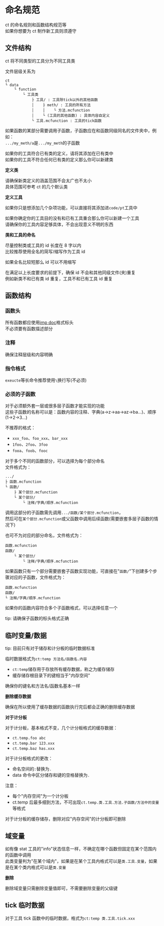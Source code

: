 # 命名规范

ct 的命名规则和函数结构规范等<br>
如果你想要为 ct 制作新工具则须遵守

## 文件结构

ct 将不同类型的工具分为不同工具类

文件层级关系为

```
ct
└ data
    └ function
        └ 工具类
            ├ 工具/ : 工具除tick以外的其他函数
            │    ├ meth/ : 工具的所有方法
            │    │    └ 方法.mcfunction
            │    └ (工具的其他函数) : 具体内容自定义
            └ 工具.mcfunction : 工具的tick函数
```

如果函数的某部分需要调用子函数，子函数应在和函数同级同名的文件夹中，例如：<br>
`.../my_meth/a`是`.../my_meth`的子函数

如果你的工具符合已有类的定义，请将其添加在已有类中<br>
如果你的工具不符合任何已有类的定义那么你可以新建类

**定义类**

请确保新类定义的涵盖范围不会太广也不太小<br>
具体范围可参考 ct 的几个默认类

**定义工具**

如果你只是想添加几个杂项功能，可以直接将其添加进`code/pt`工具中

如果你确定你的工具目的没有和已有工具重合那么你可以新建一个工具<br>
请确保你的工具内容足够具体，不会出现意义不明的东西

**类和工具的命名**

尽量控制类或工具的 id 长度在 8 字以内<br>
比较推荐使用全名的简写/缩写作为工具 id

如果全名比较短那么 id 可以不用缩写

在满足以上长度要求的前提下，确保 id 不会和其他同级文件(夹)重复<br>
例如新类不和已有类 id 重复，工具不和已有工具 id 重复

## 函数结构

### 函数头

所有函数都应使用[imp doc](https://github.com/Arcensoth/imp-spec/blob/master/docs/imp_doc.md)格式标头<br>
不必须要有函数描述部分

### 注释

确保注释层级和内容明确

### 指令格式

`exeucte`等长命令推荐使用`\`换行写(不必须)

### 必须的子函数

对于必须额外套一层或很多层子函数才能实现的功能<br>
这些子函数的名称可以是：函数内容的注释、字典(a->z->aa->az->ba...)、顺序(1->2->3...)

不推荐的格式：

- `xxx_foo`、`foo_xxx`、`bar_xxx`
- `1foo`、`2foo`、`3foo`
- `fooa`、`foob`、`fooc`

对于多个不同的函数部分，可以选择为每个部分命名<br>
文件格式为：

```
.../
├ 函数.mcfunction
└ 函数/
    ├ 某个部分.mcfunction
    └ 某个部分/
        └ 注释/字典/顺序.mcfunction
```

调用这部分的子函数需先调用`.../函数/某个部分.mcfunction`，<br>
然后可在`某个部分.mcfunction`或父函数中调用后续函数(需要嵌套多层子函数的情况下)

也可不为对应的部分命名，文件格式为：

```
函数.mcfunction
函数/
    └ 某个部分/
        └ 注释/字典/顺序.mcfunction
```

如果函数只有一个部分需要嵌套子函数实现功能，可直接在"`函数/`"下创建多个步骤对应的子函数，文件格式为：

```
函数.mcfunction
函数/
└ 注释/字典/顺序.mcfunction
```

如果你的函数内容符合多个子函数格式，可以选择任意一个

tip: 请确保子函数的标头格式正确

## 临时变量/数据

tip: 目前只有对于储存和计分板的临时数据标准

临时数据格式为`ct:temp 方法名/函数名.内容`

- `ct:temp`储存用于存放所有缓存数据，称之为缓存储存
- 缓存储存根目录下的键相当于"内存空间"

确保你的键名和方法名/函数名基本一样

**删除缓存数据**

确保在所以使用了缓存数据的函数执行完后都会正确的删除缓存数据

**对于计分板**

对于计分板，基本格式不变，几个计分板格式的缓存数据：

- `ct.temp.foo abc`
- `ct.temp.bar 123.xxx`
- `ct.temp.baz has.xxx`

对于计分板格式的更改：

- 命名空间的`:`替换为`.`
- data 命令中区分储存和键的空格替换为`.`

注意：

- 每个"内存空间"为一个计分板
- ct.temp 后最多细到方法，不可出现`ct.temp.类.工具.方法.子函数/方法中的变量`等格式

对于计分板的缓存储存，删除对应"内存空间"的计分板即可删除

## 域变量

如有像 stat 工具的"info"状态信息一样，不确定在哪个函数但固定在某个范围内的函数中调用<br>
此类变量判为"在某个域内"，如果是在某个工具内格式可以是`类.工具.变量`，如果是在某个类内格式可以是`类.变量`

**删除**

删除域变量只需删除变量值即可，不需要删除变量的父级键

## tick 临时数据

对于工具 tick 函数中的临时数据，格式为`ct:temp 类.工具.tick.xxx`
